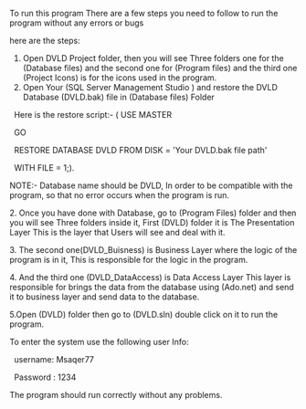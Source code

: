 To run this program There are a few steps you need to follow to run the program without any errors or bugs

here are the steps:

1. Open DVLD Project folder, then you will see Three folders one for the (Database files) and the second one for (Program files) and the third one (Project Icons) is for the icons used in the program.
2. Open Your (SQL Server Management Studio ) and restore the DVLD Database (DVLD.bak) file in (Database files) Folder

    Here is the restore script:-
( USE MASTER

 	GO

 	RESTORE DATABASE DVLD
FROM DISK = 'Your DVLD.bak file path'

     	WITH FILE = 1;).



NOTE:- Database name should be DVLD, In order to be compatible with the program, so that no error occurs when the program is run.



2\. Once you have done with Database, go to (Program Files) folder and then you will see Three folders inside it, First (DVLD) folder it is The Presentation Layer This is the layer that Users will see and deal with it.

3\. The second one(DVLD\_Buisness) is Business Layer where the logic of the program is in it, This is responsible for the logic in the program.

4\. And the third one (DVLD\_DataAccess) is Data Access Layer This layer is responsible for brings the data from the database using (Ado.net) and send it to business layer and send data to the database.



5.Open (DVLD) folder then go to (DVLD.sln) double click on it to run the program.





To enter the system use the following user Info:

    username: Msaqer77

    Password : 1234



The program should run correctly without any problems.



